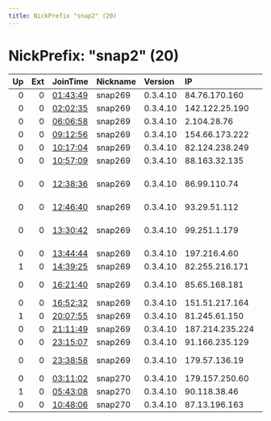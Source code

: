 ```yaml
---
title: NickPrefix "snap2" (20)
---
```


# NickPrefix: "snap2" (20)

|   Up |   Ext | JoinTime                                                                                            | Nickname   | Version   | IP              | AS                                      | CC   |   ORp |   Dirp | OS    | Contact   |   eFamMembers |
|-----:|------:|:----------------------------------------------------------------------------------------------------|:-----------|:----------|:----------------|:----------------------------------------|:-----|------:|-------:|:------|:----------|--------------:|
|    0 |     0 | [01:43:49](https://metrics.torproject.org/rs.html#details/81E9404056DC186E3A840FD103B4949A19C78537) | snap269    | 0.3.4.10  | 84.76.170.160   | Orange Espagne SA                       | es   | 38969 |      0 | Linux | None      |             1 |
|    0 |     0 | [02:02:35](https://metrics.torproject.org/rs.html#details/11122198AF2077054AAE500D239E133EC380213B) | snap269    | 0.3.4.10  | 142.122.25.190  | Bell Canada                             | ca   | 36025 |      0 | Linux | None      |             1 |
|    0 |     0 | [06:06:58](https://metrics.torproject.org/rs.html#details/3F6CD4EA145F8E5FB1328ECC339E29BB4379ECC8) | snap269    | 0.3.4.10  | 2.104.28.76     | Tele Danmark                            | dk   | 44713 |      0 | Linux | None      |             1 |
|    0 |     0 | [09:12:56](https://metrics.torproject.org/rs.html#details/D959CC8D2CC2EB9FB837F8C0EF642E6883913C1D) | snap269    | 0.3.4.10  | 154.66.173.222  | Onatel                                  | bf   | 36125 |      0 | Linux | None      |             1 |
|    0 |     0 | [10:17:04](https://metrics.torproject.org/rs.html#details/1552A1577C343F7D6ABEE365E7E012BA30F319AB) | snap269    | 0.3.4.10  | 82.124.238.249  | Orange                                  | fr   | 40429 |      0 | Linux | None      |             1 |
|    0 |     0 | [10:57:09](https://metrics.torproject.org/rs.html#details/CD6624E7EAC29ECAC3FA209168B12F71A6F89D06) | snap269    | 0.3.4.10  | 88.163.32.135   | Free SAS                                | fr   | 42439 |      0 | Linux | None      |             1 |
|    0 |     0 | [12:38:36](https://metrics.torproject.org/rs.html#details/F21405BADE21CC5AD7178829803BDCD12DC74565) | snap269    | 0.3.4.10  | 86.99.110.74    | Emirates Telecommunications Corporation | ae   | 41517 |      0 | Linux | None      |             1 |
|    0 |     0 | [12:46:40](https://metrics.torproject.org/rs.html#details/647815382B11CD7F7195F1C17E0952CB3B75E807) | snap269    | 0.3.4.10  | 93.29.51.112    | SFR SA                                  | fr   | 36775 |      0 | Linux | None      |             1 |
|    0 |     0 | [13:30:42](https://metrics.torproject.org/rs.html#details/F25335627828424AE35876554292BECA8AAEAF34) | snap269    | 0.3.4.10  | 99.251.1.179    | Rogers Communications Canada Inc.       | ca   | 45297 |      0 | Linux | None      |             1 |
|    0 |     0 | [13:44:44](https://metrics.torproject.org/rs.html#details/A69BBDD60BA2EACE159D7A025EA8500AFE4DDD6C) | snap269    | 0.3.4.10  | 197.216.4.60    | ANGOLATELECOM                           | ao   | 32811 |      0 | Linux | None      |             1 |
|    1 |     0 | [14:39:25](https://metrics.torproject.org/rs.html#details/102816EA3CFB13B63CF260D9C67470B807DA72BC) | snap269    | 0.3.4.10  | 82.255.216.171  | Free SAS                                | fr   | 39777 |      0 | Linux | None      |             1 |
|    0 |     0 | [16:21:40](https://metrics.torproject.org/rs.html#details/423832704FE035231C1366E736C51384504B906E) | snap269    | 0.3.4.10  | 85.65.168.181   | Cellcom Fixed Line Communication L.P.   | il   | 35213 |      0 | Linux | None      |             1 |
|    0 |     0 | [16:52:32](https://metrics.torproject.org/rs.html#details/C472B3914B78E56F690E8B70255D13691D07925A) | snap269    | 0.3.4.10  | 151.51.217.164  | Wind Tre S.p.A.                         | it   | 41689 |      0 | Linux | None      |             1 |
|    1 |     0 | [20:07:55](https://metrics.torproject.org/rs.html#details/2CB698D5793C4E4E6D0C0CF715DCD9A86DC5D995) | snap269    | 0.3.4.10  | 81.245.61.150   | Proximus NV                             | be   | 37389 |      0 | Linux | None      |             1 |
|    0 |     0 | [21:11:49](https://metrics.torproject.org/rs.html#details/2CA7AD02F0C421CD4DF634DE823AA797763C9DE9) | snap269    | 0.3.4.10  | 187.214.235.224 | Uninet S.A. de C.V.                     | mx   | 43955 |      0 | Linux | None      |             1 |
|    0 |     0 | [23:15:07](https://metrics.torproject.org/rs.html#details/6AC2472ABF974BD54AECA8430C5A1948BCC58AA4) | snap269    | 0.3.4.10  | 91.166.235.129  | Free SAS                                | fr   | 43163 |      0 | Linux | None      |             1 |
|    0 |     0 | [23:38:58](https://metrics.torproject.org/rs.html#details/E66FBB9B6F4703625F39AF6DC3995E9EE8D20B4E) | snap269    | 0.3.4.10  | 179.57.136.19   | Telefonica del Sur S.A.                 | cl   | 39033 |      0 | Linux | None      |             1 |
|    0 |     0 | [03:11:02](https://metrics.torproject.org/rs.html#details/BBB8D79DBDCEA50AC9018177C6E94863FA76DC1A) | snap270    | 0.3.4.10  | 179.157.250.60  | CLARO S.A.                              | br   | 34713 |      0 | Linux | None      |             1 |
|    1 |     0 | [05:43:08](https://metrics.torproject.org/rs.html#details/50C8A2C93B8B81FDF35AD889472EEC36E176A86D) | snap270    | 0.3.4.10  | 90.118.38.46    | Orange                                  | fr   | 40707 |      0 | Linux | None      |             1 |
|    0 |     0 | [10:48:06](https://metrics.torproject.org/rs.html#details/1D0F6E1D99F6F473B42AB7939912E79F1FDF5628) | snap270    | 0.3.4.10  | 87.13.196.163   | Telecom Italia                          | it   | 45451 |      0 | Linux | None      |             1 |
